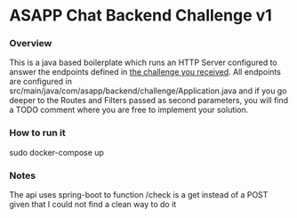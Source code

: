 # ASAPP Chat Backend Challenge v1
### Overview
This is a java based boilerplate which runs an HTTP Server configured to answer the endpoints defined in 
[the challenge you received](https://backend-challenge.asapp.engineering/).
All endpoints are configured in src/main/java/com/asapp/backend/challenge/Application.java and if you go deeper to the
Routes and Filters passed as second parameters, you will find a TODO comment where you are free to implement your solution.

### How to run it
sudo docker-compose up

### Notes
The api uses spring-boot to function
	/check is a get instead of a POST given that I could not find a clean way to do it